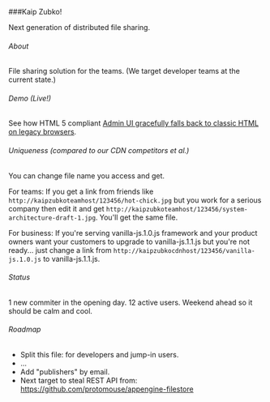 ###Kaip Zubko!

Next generation of distributed file sharing.

###### About
File sharing solution for the teams. (We target developer teams at the current state.)

###### Demo (Live!)
See how HTML 5 compliant [Admin UI gracefully falls back to classic HTML on legacy browsers](http://kaipzubko.appspot.com/get/5639445604728832/admin-ui-v1.png).

###### Uniqueness (compared to our CDN competitors et al.)
You can change file name you access and get.

For teams:
If you get a link from friends like <code>http://kaipzubkoteamhost/123456/hot-chick.jpg</code> but you work for a serious company then edit it and get <code>http://kaipzubkoteamhost/123456/system-architecture-draft-1.jpg</code>. You'll get the same file.

For business: If you're serving vanilla-js.1.0.js framework and your product owners want your customers to upgrade to vanilla-js.1.1.js but you're not ready... just change a link from <code>http://kaipzubkocdnhost/123456/vanilla-js.1.0.js</code> to vanilla-js.1.1.js.

###### Status
  1 new commiter in the opening day. 12 active users. Weekend ahead so it should be calm and cool.
  
###### Roadmap
- Split this file: for developers and jump-in users.
- ...
- Add "publishers" by email.
- Next target to steal REST API from: https://github.com/protomouse/appengine-filestore

